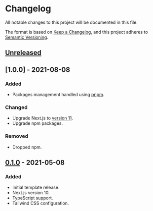 # Changelog
All notable changes to this project will be documented in this file.

The format is based on [Keep a Changelog](https://keepachangelog.com/en/1.0.0/),
and this project adheres to [Semantic Versioning](https://semver.org/spec/v2.0.0.html).

## [Unreleased]

## [1.0.0] - 2021-08-08
### Added
- Packages management handled using [pnpm](https://pnpm.io/).

### Changed
- Upgrade Next.js to [version 11](https://nextjs.org/docs/upgrading#upgrading-from-version-10-to-11).
- Upgrade npm packages.

### Removed
- Dropped npm.

## [0.1.0] - 2021-05-08
### Added
- Initial template release.
- Next.js version 10.
- TypeScript support.
- Tailwind CSS configuration.

[Unreleased]: https://github.com/SalGnt/next-template/compare/v0.2.0...HEAD
[0.2.0]: https://github.com/SalGnt/next-template/compare/v0.1.0...v0.2.0
[0.1.0]: https://github.com/SalGnt/next-template/releases/tag/v0.1.0
